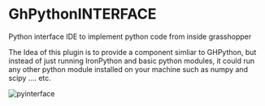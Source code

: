 # GhPythonINTERFACE
Python interface IDE to implement python code from inside grasshopper

The Idea of this plugin is to provide a component simliar to GHPython, but instead of just running IronPython and basic python modules, it could run any other python module installed on your machine such as numpy and scipy .... etc. 

![pyinterface](https://user-images.githubusercontent.com/6969514/27545861-4dbfb0d6-5a91-11e7-81d7-2cd29c4993ed.JPG)
